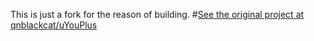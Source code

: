 This is just a fork for the reason of building.
#[See the original project at qnblackcat/uYouPlus](https://github.com/qnblackcat/uYouPlus)
